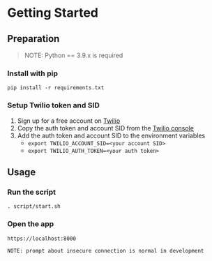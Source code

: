 # Getting Started
## Preparation
> NOTE: Python == 3.9.x is required
### Install with pip
```pip install -r requirements.txt```

### Setup Twilio token and SID
1. Sign up for a free account on [Twilio](https://twilio.com/)
2. Copy the auth token and account SID from the [Twilio console](https://www.twilio.com/console)
3. Add the auth token and account SID to the environment variables
    - ```export TWILIO_ACCOUNT_SID=<your account SID>```
    - ```export TWILIO_AUTH_TOKEN=<your auth token>```
    
## Usage
### Run the script
```. script/start.sh```

### Open the app
```https://localhost:8000``` 
    
    NOTE: prompt about insecure connection is normal in development
